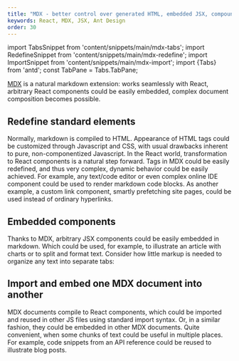 ```yaml
---
title: "MDX - better control over generated HTML, embedded JSX, compound documents" 
keywords: React, MDX, JSX, Ant Design
order: 30
---
```

import TabsSnippet from 'content/snippets/main/mdx-tabs';
import RedefineSnippet from 'content/snippets/main/mdx-redefine';
import ImportSnippet from 'content/snippets/main/mdx-import';
import {Tabs} from 'antd';
const TabPane = Tabs.TabPane;

[MDX](https://mdxjs.com/ "MDX - markdown on steroids") is a natural markdown extension: works seamlessly with React, arbitrary React components could be easily embedded, complex document composition becomes possible.

## Redefine standard elements

Normally, markdown is compiled to HTML. Appearance of HTML tags could be customized through Javascript and CSS, with usual drawbacks inherent to pure, non-componentized Javascript. In the React world, transformation to React components is a natural step forward. Tags in MDX could be easily redefined, and thus very complex, dynamic behavior could be easily achieved. For example, any text/code editor or even complex online IDE component could be used to render markdown code blocks. As another example, a custom link component, smartly prefetching site pages, could be used instead of ordinary hyperlinks.

<RedefineSnippet/>

## Embedded components

Thanks to MDX, arbitrary JSX components could be easily embedded in markdown. Which could be used, for example, to illustrate an article with charts or to split and format text. Consider how little markup is needed to organize any text into separate tabs:

<TabsSnippet/>


## Import and embed one MDX document into another

MDX documents compile to React components, which could be imported and reused in other JS files using standard import syntax. Or, in a similar fashion, they could be embedded in other MDX documents. Quite convenient, when some chunks of text could be useful in multiple places. For example, code snippets from an API reference could be reused to illustrate blog posts.

<ImportSnippet/>


